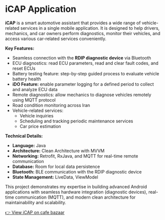 <h1>iCAP Application</h1>
<p>
  <strong>iCAP</strong> is a smart automotive assistant that provides a wide range of vehicle-related services in a single mobile application. 
  It is designed to help drivers, mechanics, and car owners perform diagnostics, monitor their vehicles, and access various car-related services conveniently.
</p>

<p><strong>Key Features:</strong></p>
<ul>
  <li>Seamless connection with the <strong>RDIP diagnostic device</strong> via Bluetooth</li>
  <li>ECU diagnostics: read ECU parameters, read and clear fault codes, and reset ECUs</li>
  <li>Battery testing feature: step-by-step guided process to evaluate vehicle battery health</li>
  <li><strong>iDO Feature:</strong> enable parameter logging for a defined period to collect and analyze ECU data</li>
  <li>Remote diagnostics: allow mechanics to diagnose vehicles remotely using MQTT protocol</li>
  <li>Road condition monitoring across Iran</li>
  <li>Vehicle-related services: 
    <ul>
      <li>Vehicle inquiries</li>
      <li>Scheduling and tracking periodic maintenance services</li>
      <li>Car price estimation</li>
    </ul>
  </li>
</ul>

<p><strong>Technical Details:</strong></p>
<ul>
  <li><strong>Language:</strong> Java </li>
  <li><strong>Architecture:</strong> Clean Architecture with MVVM</li>
  <li><strong>Networking:</strong> Retrofit, RxJava, and MQTT for real-time remote communication</li>
  <li><strong>Database:</strong> Room for local data persistence</li>
  <li><strong>Bluetooth:</strong> BLE communication with the RDIP diagnostic device</li>
  <li><strong>State Management:</strong> LiveData, ViewModel</li>
</ul>

<p>
  This project demonstrates my expertise in building advanced Android applications with seamless hardware integration (diagnostic devices), 
  real-time communication (MQTT), and modern clean architecture for maintainability and scalability.
</p>

<p>
  <a href="https://cafebazaar.ir/app/com.r_icap.client" target="_blank">
    👉 View iCAP on cafe bazaar
  </a>
</p>
